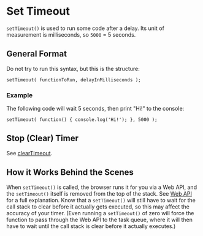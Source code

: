 # Set Timeout

`setTimeout()` is used to run some code after a delay. Its unit of measurement is milliseconds, so `5000` = 5 seconds.


## General Format

Do not try to run this syntax, but this is the structure:

```
setTimeout( functionToRun, delayInMilliseconds );
```


### Example

The following code will wait 5 seconds, then print "Hi!" to the console:

```
setTimeout( function() { console.log('Hi!'); }, 5000 );
```


## Stop (Clear) Timer

See [clearTimeout]().


## How it Works Behind the Scenes

When `setTimeout()` is called, the browser runs it for you via a Web API, and the `setTimeout()` itself is removed from the top of the stack.  See [Web API]() for a full explanation.  Know that a `setTimeout()` will still have to wait for the call stack to clear before it actually gets executed, so this may affect the accuracy of your timer.  (Even running a `setTimeout()` of zero will force the function to pass through the Web API to the task queue, where it will then have to wait until the call stack is clear before it actually executes.)